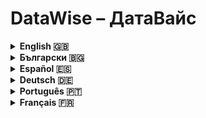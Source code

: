 # DataWise – ДатаВайс

<details>
  <summary id="english"><strong>English 🇬🇧</strong></summary>

  ### 1. Authors & Supervisor

  - **Alex Ivailov Stefanov**  
    - Address: Kazanlak, “Dobri Kehayov” St. No. 13 🏠  
    - Phone: 0889475177 📞  
    - Email: [rlgalexbgto@gmail.com](mailto:rlgalexbgto@gmail.com) ✉️  
    - School: PPMG “Nikola Obreschkov” 🎓  
    - Class: 11B

  - **Supervisor: Zdravka Stefanova Dimitrova**  
    - Phone: 0893422519 📞  
    - Email: [dimitrova@pmgkk.com](mailto:dimitrova@pmgkk.com) ✉️  
    - Position: Teacher of Informatics and Information Technologies 👩‍🏫

  ### 2. Project Summary & Objectives

  **Goals:**  
  DataWise is designed for aspiring programmers by providing a platform to enhance skills in data structures and algorithms—essential for technical interviews at top tech companies. 💡

  **Context:**  
  Technical interviews often require deep understanding of algorithms and data structures. DataWise combines a custom AI model (developed entirely in Python without external libraries) with traditional educational resources for a comprehensive learning experience. 🎯

  **Key Project Phases:**  
  - Idea formulation 💭  
  - Architectural design 🏗️  
  - Ecosystem configuration ⚙️  
  - Studying Artificial Intelligence 🤖  
  - Building the AI model architecture  
  - Learning Front-End (TypeScript, Angular) and Python 🐍  
  - Creating a dataset (~10,000 examples) 📊  
  - Implementing the AI model  
  - Logo and design development 🎨  
  - Testing, optimization, and feedback collection 🛠️

  ### 3. Complexity & Mathematical Challenges

  - **Linear Algebra & Matrix Operations:** Essential for model training (e.g., combining multi-dimensional data in convolution layers). ➗  
  - **Activation Function & Differentiability:** Uses ReLU to transform data, crucial for effective backpropagation. 🔄  
  - **Optimization & Gradient Descent:** Trained using stochastic gradient descent with adaptive learning techniques to avoid local minima. 📉  
  - **Backpropagation:** Involves computing gradients through complex layer connections. 🔍  
  - **Normalization & Regularization:** Techniques like batch normalization and L2 regularization ensure stable training. ⚖️

  ### 4. Data Set Details

  - **Source & Copyright:**  
    All data have been personally collected and are protected under the MIT License. 🔒
    
  - **Size & Structure:**  
    The dataset includes nearly 10,000 carefully selected examples for training and validation. 📚
    
  - **Categories:**  
    - BFS (Breadth-First Search)  
    - DFS (Depth-First Search)  
    - Two Pointers  
    - Dynamic Programming  
    - Greedy Algorithm  
    - Backtracking  
    - Binary Search  
    - Disjoint Set  
    - Game Theory  
    - N/A (Undefined/Other) 📑

  ### 5. Ecosystems & Integration

  DataWise integrates multiple technologies:
  - **Angular (Front-End):** Provides a modern, interactive UI via RESTful APIs. 💻  
  - **Flask (Python):** Hosts the AI model and handles complex computations. 🐍  
  - **ASP.NET:** Implements additional services and business logic. 🔌  
  - **Cross-Layer Integration:** Ensures all components work in harmony. 🤝

  ### 6. Architecture & Components

  - **DataWise.AI:**  
    Contains the AI module built in Python (using a custom TextCNN model via Flask). 🤖
  
  - **DataWise.Api:**  
    An API layer based on ASP.NET that connects the AI module with the UI. 🔗
  
  - **DataWise.Client:**  
    The front-end application built with Angular, delivering an intuitive user interface. 🌐
  
  - **DataWise.Core:**  
    Core services and business logic using .NET for backend operations. ⚙️
  
  - **DataWise.Data:**  
    Manages data storage and access (both relational and non-relational databases). 🗄️
  
  - **DataWise.Common:**  
    Contains shared constants and helper functions. 🔧

  ### 7. Functionalities

  **Current Functionalities:**  
  - **Local Model Execution:** The AI model processes input text and provides automatic categorization. 🔄  
  - **Web Interface with Categorization:** Users input text and receive immediate feedback. 🌟  
  - **Knowledge Nexus:** An educational module offering source code, descriptions, comparisons, and more for interview preparation. 📘  
  - **Data Chartizer:** Quickly processes large datasets to generate custom charts. 📈

  ### 8. Implementation Details (Overview)

  The AI module, based on a TextCNN architecture, processes text by converting it into numerical vectors and applying sequential operations like convolution, pooling, and a fully connected layer to classify input data. The training involves backpropagation to update the model parameters. 🧠

  ### 9. Conclusion

  DataWise offers an innovative, comprehensive solution for preparing candidates for technical interviews by combining advanced AI algorithms with a modular, scalable architecture. This project equips users with both deep theoretical knowledge and practical skills essential for success. 🎓

  ### 10. License & Contact

  **License:**  
  This project is licensed under the [MIT License](LICENSE). 📄

  **Contact:**  
  - **Alex Ivailov Stefanov** – Email: [rlgalexbgto@gmail.com](mailto:rlgalexbgto@gmail.com)  
  - **Supervisor: Zdravka Stefanova Dimitrova** – Email: [dimitrova@pmgkk.com](mailto:dimitrova@pmgkk.com) 📬

</details>

<details>
  <summary id="български"><strong>Български 🇧🇬</strong></summary>

  ### 1. Автори и Ръководител

  - **Алекс Ивайлов Стефанов**  
    - Адрес: гр. Казанлък, ул. „Добри Кехайов“ №13 🏠  
    - Телефон: 0889475177 📞  
    - Email: [rlgalexbgto@gmail.com](mailto:rlgalexbgto@gmail.com) ✉️  
    - Училище: ППМГ „Никола Обрешков“ 🎓  
    - Клас: 11б

  - **Ръководител: Здравка Стефанова Димитрова**  
    - Телефон: 0893422519 📞  
    - Email: [dimitrova@pmgkk.com](mailto:dimitrova@pmgkk.com) ✉️  
    - Длъжност: Учител по информатика и информационни технологии 👩‍🏫

  ### 2. Резюме и Цели

  **Цели:**  
  DataWise е насочен към кандидатите в програмирането, като им предоставя платформа за усъвършенстване на знанията по структури от данни и алгоритми – умения, критични за интервюта в водещи технологични компании. 💡

  **Контекст:**  
  Интервютата изискват задълбочено познаване на алгоритми и структури от данни. DataWise съчетава собствен AI модел (разработен изцяло на Python без външни библиотеки) с традиционни образователни ресурси. 🎯

  **Основни етапи:**  
  - Формулиране на идеята 💭  
  - Изграждане на архитектура 🏗️  
  - Конфигуриране на екосистемата ⚙️  
  - Изучаване на AI 🤖  
  - Изграждане на архитектурата на AI модела  
  - Обучение по Front-End (TypeScript, Angular) и Python 🐍  
  - Създаване на dataset (~10,000 примера) 📊  
  - Имплементация на AI модела  
  - Разработка на лого и дизайн 🎨  
  - Тестване, оптимизация и събиране на обратна връзка 🛠️

  ### 3. Математически Сложности

  - **Линейна алгебра и матрични операции:** Ключови за обучението на модела (например, комбиниране на данни в конволюционните слоеве). ➗  
  - **Функция на активация и диференциируемост:** Използва се ReLU за трансформация на входните данни, необходима за успешното backpropagation. 🔄  
  - **Оптимизация и градиентен спуск:** Обучението става чрез стохастичен градиентен спуск с адаптивни техники. 📉  
  - **Обратна разпространение:** Изчисляване на градиенти през сложни слоеве. 🔍  
  - **Нормализация и регуларизация:** Batch normalization и L2-регуларизация за стабилност на обучението. ⚖️

  ### 4. Данни (Dataset)

  - **Източник и авторски права:**  
    Всички данни са събрани и подготвени лично и са защитени с MIT лиценз. 🔒
    
  - **Размер и структура:**  
    Dataset съдържа близо 10,000 примера за обучение и валидиране. 📚
    
  - **Категории:**  
    - BFS (Обхождане в ширина)  
    - DFS (Обхождане в дълбочина)  
    - Two Pointers  
    - Dynamic Programming  
    - Greedy Algorithm  
    - Backtracking  
    - Binary Search  
    - Disjoint Set  
    - Game Theory  
    - N/A (Неопределено/Други) 📑

  ### 5. Екосистеми и Интеграция

  - **Angular (Front-End):** Осигурява модерен, интерактивен интерфейс чрез RESTful API. 💻  
  - **Flask (Python):** Изпълнява AI модела и сложните изчисления. 🐍  
  - **ASP.NET:** Реализира допълнителни услуги и бизнес логика. 🔌  
  - **Свързаност:** Интеграцията на различните технологии гарантира синхронна работа. 🤝

  ### 6. Архитектура и Компоненти

  - **DataWise.AI:**  
    Съдържа AI модул, разработен на Python (TextCNN чрез Flask). 🤖
  
  - **DataWise.Api:**  
    API слой, базиран на ASP.NET, свързващ AI модула с интерфейса. 🔗
  
  - **DataWise.Client:**  
    Фронтенд, разработен с Angular, предоставящ интуитивен потребителски интерфейс. 🌐
  
  - **DataWise.Core:**  
    Основни услуги и бизнес логика, реализирани на .NET. ⚙️
  
  - **DataWise.Data:**  
    Слой за управление на данните (релационни и нерелационни бази). 🗄️
  
  - **DataWise.Common:**  
    Общи константи и помощни функции. 🔧

  ### 7. Функционалности

  **Сегашни функционалности:**  
  - **Локално изпълнение на модела:** Моделът обработва входни данни и извършва автоматична категоризация. 🔄  
  - **Уеб интерфейс с категоризация:** Потребителите въвеждат текст и получават незабавна обратна връзка. 🌟  
  - **Knowledge Nexus:** Образователен модул с информация за подготовка за интервюта и изпити. 📘  
  - **Data Chartizer:** Обработка на големи datasets за генериране на персонализирани диаграми. 📈

  ### 8. Реализация (Обща Описание)

  AI модулът, базиран на TextCNN архитектура, преобразува текст в числови вектори и извършва последователни операции като конволюция, пул и напълно свързан слой за класификация. Обучението се извършва чрез backpropagation за актуализиране на параметрите. 🧠

  ### 9. Заключение

  DataWise е иновативно решение за подготовка на кандидати за технически интервюта. Чрез интегриране на сложни математически алгоритми и модулна архитектура, проектът предоставя теоретични знания и практически умения, необходими за успех. 🎓

  ### 10. Лиценз и Контакт

  **Лиценз:**  
  Проектът е лицензиран под [MIT License](LICENSE). 📄

  **Контакт:**  
  - **Алекс Ивайлов Стефанов** – Email: [rlgalexbgto@gmail.com](mailto:rlgalexbgto@gmail.com)  
  - **Ръководител: Здравка Стефанова Димитрова** – Email: [dimitrova@pmgkk.com](mailto:dimitrova@pmgkk.com) 📬

</details>

<details>
  <summary id="español"><strong>Español 🇪🇸</strong></summary>

  ### 1. Autores y Supervisor

  - **Alex Ivailov Stefanov**  
    - Dirección: Kazanlak, calle “Dobri Kehayov” No. 13 🏠  
    - Teléfono: 0889475177 📞  
    - Email: [rlgalexbgto@gmail.com](mailto:rlgalexbgto@gmail.com) ✉️  
    - Escuela: PPMG “Nikola Obreschkov” 🎓  
    - Clase: 11B

  - **Supervisor: Zdravka Stefanova Dimitrova**  
    - Teléfono: 0893422519 📞  
    - Email: [dimitrova@pmgkk.com](mailto:dimitrova@pmgkk.com) ✉️  
    - Cargo: Profesora de Informática y Tecnologías de la Información 👩‍🏫

  ### 2. Resumen y Objetivos

  **Objetivos:**  
  DataWise está diseñado para preparar a futuros programadores, proporcionando una plataforma para mejorar conocimientos en estructuras de datos y algoritmos, esenciales para entrevistas en grandes empresas tecnológicas. 💡

  **Contexto:**  
  Las entrevistas requieren un profundo entendimiento de algoritmos y estructuras de datos. DataWise combina un modelo de IA personalizado (desarrollado íntegramente en Python sin bibliotecas externas) con recursos educativos tradicionales. 🎯

  **Fases del Proyecto:**  
  - Formulación de la idea 💭  
  - Diseño arquitectónico 🏗️  
  - Configuración del ecosistema ⚙️  
  - Estudio de la IA 🤖  
  - Construcción de la arquitectura del modelo  
  - Aprendizaje de Front-End (TypeScript, Angular) y Python 🐍  
  - Creación de un dataset (~10,000 ejemplos) 📊  
  - Implementación del modelo  
  - Desarrollo de logotipo y diseño 🎨  
  - Pruebas, optimización y retroalimentación 🛠️

  ### 3. Complejidades y Desafíos Matemáticos

  - **Álgebra Lineal y Operaciones Matriciales:** Cruciales para el entrenamiento del modelo (por ejemplo, combinar datos en capas de convolución). ➗  
  - **Función de Activación y Diferenciabilidad:** Se utiliza ReLU, imprescindible para una correcta retropropagación. 🔄  
  - **Optimización y Descenso de Gradiente:** Se emplea SGD con técnicas adaptativas y momentum para evitar mínimos locales. 📉  
  - **Backpropagation:** Cálculo y seguimiento de gradientes a través de operaciones complejas. 🔍  
  - **Normalización y Regularización:** Técnicas como batch normalization y L2 regularización estabilizan el entrenamiento. ⚖️

  ### 4. Detalles del Dataset

  - **Fuente y Derechos:**  
    Los datos han sido recolectados y preparados personalmente y están protegidos bajo la licencia MIT. 🔒
    
  - **Tamaño y Estructura:**  
    Un dataset con casi 10,000 ejemplos para entrenamiento y validación. 📚
    
  - **Categorías:**  
    - BFS (Búsqueda en anchura)  
    - DFS (Búsqueda en profundidad)  
    - Two Pointers  
    - Dynamic Programming  
    - Greedy Algorithm  
    - Backtracking  
    - Binary Search  
    - Disjoint Set  
    - Game Theory  
    - N/A (Indefinido/Otros) 📑

  ### 5. Ecosistemas e Integración

  DataWise integra:
  - **Angular (Front-End):** Proporciona una interfaz moderna e interactiva a través de APIs RESTful. 💻  
  - **Flask (Python):** Hospeda el modelo de IA y realiza cálculos complejos. 🐍  
  - **ASP.NET:** Implementa servicios adicionales y la lógica de negocio. 🔌  
  - **Integración Total:** Todos los componentes trabajan de manera coordinada. 🤝

  ### 6. Arquitectura y Componentes

  - **DataWise.AI:**  
    Contiene el módulo de IA desarrollado en Python (modelo TextCNN a través de Flask). 🤖
  
  - **DataWise.Api:**  
    Capa API basada en ASP.NET que conecta el módulo de IA con la interfaz de usuario. 🔗
  
  - **DataWise.Client:**  
    Aplicación front-end desarrollada con Angular. 🌐
  
  - **DataWise.Core:**  
    Servicios centrales y lógica de negocio en .NET. ⚙️
  
  - **DataWise.Data:**  
    Gestión de datos en bases de datos relacionales y no relacionales. 🗄️
  
  - **DataWise.Common:**  
    Constantes y funciones auxiliares reutilizables. 🔧

  ### 7. Funcionalidades

  **Funcionalidades Actuales:**  
  - **Ejecución Local del Modelo:** El modelo procesa el texto y clasifica automáticamente. 🔄  
  - **Interfaz Web con Categorización:** Los usuarios ingresan texto y reciben retroalimentación inmediata. 🌟  
  - **Knowledge Nexus:** Módulo educativo con código, descripciones y comparaciones para preparación. 📘  
  - **Data Chartizer:** Procesa grandes datasets para generar gráficos personalizados. 📈

  ### 8. Descripción de la Implementación (Resumen)

  El módulo de IA basado en TextCNN transforma el texto en vectores numéricos y aplica operaciones secuenciales como convolución, pooling y una capa completamente conectada para clasificar los datos. El entrenamiento utiliza backpropagation para ajustar los parámetros del modelo. 🧠

  ### 9. Conclusión

  DataWise ofrece una solución innovadora y completa para preparar a los candidatos en entrevistas técnicas, combinando algoritmos avanzados y una arquitectura modular para brindar tanto conocimientos teóricos como prácticos. 🎓

  ### 10. Licencia y Contacto

  **Licencia:**  
  Este proyecto está licenciado bajo la [MIT License](LICENSE). 📄

  **Contacto:**  
  - **Alex Ivailov Stefanov** – Email: [rlgalexbgto@gmail.com](mailto:rlgalexbgto@gmail.com)  
  - **Supervisor: Zdravka Stefanova Dimitrova** – Email: [dimitrova@pmgkk.com](mailto:dimitrova@pmgkk.com) 📬

</details>

<details>
  <summary id="deutsch"><strong>Deutsch 🇩🇪</strong></summary>

  ### 1. Autoren und Betreuer

  - **Alex Ivailov Stefanov**  
    - Adresse: Kazanlak, „Dobri Kehayov“ Str. Nr. 13 🏠  
    - Telefon: 0889475177 📞  
    - Email: [rlgalexbgto@gmail.com](mailto:rlgalexbgto@gmail.com) ✉️  
    - Schule: PPMG „Nikola Obreschkov“ 🎓  
    - Klasse: 11B

  - **Betreuer: Zdravka Stefanova Dimitrova**  
    - Telefon: 0893422519 📞  
    - Email: [dimitrova@pmgkk.com](mailto:dimitrova@pmgkk.com) ✉️  
    - Position: Lehrerin für Informatik und Informationstechnologien 👩‍🏫

  ### 2. Projektübersicht und Ziele

  **Ziele:**  
  DataWise richtet sich an angehende Programmierer und bietet eine Plattform zur Vertiefung der Kenntnisse in Datenstrukturen und Algorithmen – essenziell für technische Interviews bei führenden Technologieunternehmen. 💡

  **Kontext:**  
  Technische Interviews erfordern ein tiefes Verständnis von Algorithmen und Datenstrukturen. DataWise kombiniert ein eigens entwickeltes KI-Modell (komplett in Python ohne externe Bibliotheken) mit traditionellen Lernressourcen. 🎯

  **Projektphasen:**  
  - Ideenfindung 💭  
  - Architekturgestaltung 🏗️  
  - Konfiguration des Ökosystems ⚙️  
  - Studium der KI 🤖  
  - Aufbau der Modellarchitektur  
  - Lernen von Front-End (TypeScript, Angular) und Python 🐍  
  - Erstellung eines Datensatzes (~10.000 Beispiele) 📊  
  - Implementierung des Modells  
  - Logo- und Designentwicklung 🎨  
  - Testen, Optimierung und Feedback 🛠️

  ### 3. Mathematische Herausforderungen

  - **Lineare Algebra und Matrixoperationen:** Wichtig für das Training (z. B. Kombination von Daten in Convolution-Schichten). ➗  
  - **Aktivierungsfunktion und Differenzierbarkeit:** ReLU wird verwendet und muss differenzierbar sein für effektives Backpropagation. 🔄  
  - **Optimierung und Gradientenabstieg:** Einsatz von SGD mit adaptiver Lernrate und Momentum zur Vermeidung lokaler Minima. 📉  
  - **Backpropagation:** Komplexe Berechnungen der Gradienten über die Schichten. 🔍  
  - **Normalisierung und Regularisierung:** Batch Normalization und L2-Regularisierung stabilisieren das Training. ⚖️

  ### 4. Datensatzdetails

  - **Quelle und Urheberrecht:**  
    Alle Daten wurden persönlich gesammelt und sind durch die MIT-Lizenz geschützt. 🔒
    
  - **Größe und Struktur:**  
    Ein Datensatz mit nahezu 10.000 Beispielen zur Ausbildung und Validierung. 📚
    
  - **Kategorien:**  
    - BFS (Breitensuche)  
    - DFS (Tiefensuche)  
    - Two Pointers  
    - Dynamic Programming  
    - Greedy Algorithm  
    - Backtracking  
    - Binary Search  
    - Disjoint Set  
    - Game Theory  
    - N/A (Nicht definiert/Andere) 📑

  ### 5. Ökosysteme und Integration

  DataWise integriert:
  - **Angular (Front-End):** Bietet eine moderne, interaktive Oberfläche über RESTful APIs. 💻  
  - **Flask (Python):** Hoster des KI-Modells und Durchführung komplexer Berechnungen. 🐍  
  - **ASP.NET:** Implementiert zusätzliche Dienste und Geschäftslogik. 🔌  
  - **Integration:** Sorgt für einen reibungslosen Betrieb aller Komponenten. 🤝

  ### 6. Architektur und Komponenten

  - **DataWise.AI:**  
    Enthält das in Python entwickelte KI-Modul (TextCNN über Flask). 🤖
  
  - **DataWise.Api:**  
    Eine auf ASP.NET basierende API-Schicht, die das KI-Modul mit der Benutzeroberfläche verbindet. 🔗
  
  - **DataWise.Client:**  
    Das Front-End, entwickelt mit Angular. 🌐
  
  - **DataWise.Core:**  
    Zentrale Dienste und Geschäftslogik in .NET. ⚙️
  
  - **DataWise.Data:**  
    Verwaltung der Daten in relationalen und nicht-relationalen Datenbanken. 🗄️
  
  - **DataWise.Common:**  
    Gemeinsame Konstanten und Hilfsfunktionen. 🔧

  ### 7. Funktionalitäten

  **Aktuelle Funktionen:**  
  - **Lokale Ausführung des Modells:** Das Modell verarbeitet Eingabedaten und klassifiziert automatisch. 🔄  
  - **Webbasierte Kategorisierung:** Benutzer geben Text ein und erhalten sofortiges Feedback. 🌟  
  - **Knowledge Nexus:** Bildungsmodul mit Quellcode, Beschreibungen und Vergleichen zur Vorbereitung. 📘  
  - **Data Chartizer:** Schnelle Verarbeitung großer Datensätze zur Erstellung personalisierter Diagramme. 📈

  ### 8. Implementierungsdetails (Kurzbeschreibung)

  Das KI-Modul basiert auf einer TextCNN-Architektur, die Text in numerische Vektoren umwandelt und durch mehrere Schichten (Convolution, Pooling, Fully Connected) klassifiziert. Das Training erfolgt über Backpropagation. 🧠

  ### 9. Fazit

  DataWise demonstriert hohes technisches Potenzial und bietet eine umfassende Lösung zur Vorbereitung auf technische Interviews. Die Kombination aus fortschrittlichen Algorithmen und einer modularen Architektur vermittelt sowohl theoretisches Wissen als auch praktische Fähigkeiten. 🎓

  ### 10. Lizenz und Kontakt

  **Lizenz:**  
  Dieses Projekt steht unter der [MIT License](LICENSE). 📄

  **Kontakt:**  
  - **Alex Ivailov Stefanov** – Email: [rlgalexbgto@gmail.com](mailto:rlgalexbgto@gmail.com)  
  - **Betreuerin: Zdravka Stefanova Dimitrova** – Email: [dimitrova@pmgkk.com](mailto:dimitrova@pmgkk.com) 📬

</details>

<details>
  <summary id="português"><strong>Português 🇵🇹</strong></summary>

  ### 1. Autores e Supervisor

  - **Alex Ivailov Stefanov**  
    - Endereço: Kazanlak, “Dobri Kehayov” St. Nº 13 🏠  
    - Telefone: 0889475177 📞  
    - Email: [rlgalexbgto@gmail.com](mailto:rlgalexbgto@gmail.com) ✉️  
    - Escola: PPMG “Nikola Obreschkov” 🎓  
    - Turma: 11B

  - **Supervisor: Zdravka Stefanova Dimitrova**  
    - Telefone: 0893422519 📞  
    - Email: [dimitrova@pmgkk.com](mailto:dimitrova@pmgkk.com) ✉️  
    - Cargo: Professora de Informática e Tecnologias da Informação 👩‍🏫

  ### 2. Resumo e Objetivos

  **Objetivos:**  
  DataWise foi criado para preparar futuros programadores, oferecendo uma plataforma para aprimorar conhecimentos em estruturas de dados e algoritmos – habilidades essenciais para entrevistas em grandes empresas de tecnologia. 💡

  **Contexto:**  
  Entrevistas técnicas exigem um entendimento profundo de algoritmos e estruturas de dados. DataWise combina um modelo de IA personalizado (desenvolvido inteiramente em Python sem bibliotecas externas) com recursos educacionais tradicionais. 🎯

  **Fases do Projeto:**  
  - Formulação da ideia 💭  
  - Design arquitetônico 🏗️  
  - Configuração do ecossistema ⚙️  
  - Estudo de IA 🤖  
  - Construção da arquitetura do modelo  
  - Aprendizado de Front-End (TypeScript, Angular) e Python 🐍  
  - Criação de um dataset (~10,000 exemplos) 📊  
  - Implementação do modelo  
  - Desenvolvimento do logotipo e design 🎨  
  - Testes, otimização e coleta de feedback 🛠️

  ### 3. Desafios Matemáticos

  - **Álgebra Linear e Operações Matriciais:** Fundamentais para o treinamento (por exemplo, combinar dados em camadas de convolução). ➗  
  - **Função de Ativação e Diferenciabilidade:** A função ReLU deve ser diferenciável para o backpropagation funcionar corretamente. 🔄  
  - **Otimização e Gradiente Descendente:** Uso de SGD com técnicas adaptativas e momentum para evitar mínimos locais. 📉  
  - **Backpropagation:** Cálculo e propagação de gradientes através de operações não lineares. 🔍  
  - **Normalização e Regularização:** Batch normalization e L2 regularização garantem a estabilidade do treinamento. ⚖️

  ### 4. Detalhes do Dataset

  - **Fonte e Direitos:**  
    Todos os dados foram coletados e preparados pessoalmente e estão protegidos pela licença MIT. 🔒
    
  - **Tamanho e Estrutura:**  
    Um dataset com cerca de 10,000 exemplos para treinamento e validação. 📚
    
  - **Categorias:**  
    - BFS (Busca em Largura)  
    - DFS (Busca em Profundidade)  
    - Two Pointers  
    - Dynamic Programming  
    - Greedy Algorithm  
    - Backtracking  
    - Binary Search  
    - Disjoint Set  
    - Game Theory  
    - N/A (Indefinido/Outros) 📑

  ### 5. Ecossistemas e Integração

  DataWise integra:
  - **Angular (Front-End):** Oferece uma interface moderna que se comunica via APIs RESTful. 💻  
  - **Flask (Python):** Hospeda o modelo de IA e realiza cálculos complexos. 🐍  
  - **ASP.NET:** Implementa serviços adicionais e lógica de negócio através de endpoints padronizados. 🔌  
  - **Integração Completa:** Todos os componentes funcionam de forma coordenada. 🤝

  ### 6. Arquitetura e Componentes

  - **DataWise.AI:**  
    Contém o módulo de IA desenvolvido em Python (modelo TextCNN via Flask). 🤖
  
  - **DataWise.Api:**  
    Camada de API baseada em ASP.NET que conecta o módulo de IA à interface do usuário. 🔗
  
  - **DataWise.Client:**  
    Aplicação front-end desenvolvida com Angular. 🌐
  
  - **DataWise.Core:**  
    Serviços centrais e lógica de negócio implementados em .NET. ⚙️
  
  - **DataWise.Data:**  
    Gerenciamento de dados em bancos relacionais e não relacionais. 🗄️
  
  - **DataWise.Common:**  
    Constantes e funções auxiliares reutilizáveis. 🔧

  ### 7. Funcionalidades

  **Funcionalidades Atuais:**  
  - **Execução Local do Modelo:** O modelo processa dados de entrada e realiza classificação automática. 🔄  
  - **Interface Web com Categorização:** Usuários inserem texto e recebem feedback imediato. 🌟  
  - **Knowledge Nexus:** Módulo educativo com código, descrições e comparações para preparação. 📘  
  - **Data Chartizer:** Processa grandes datasets para gerar gráficos personalizados. 📈

  ### 8. Detalhes da Implementação (Visão Geral)

  O módulo de IA baseado em TextCNN transforma o texto em vetores numéricos e aplica operações sequenciais (como convolução, pooling e uma camada totalmente conectada) para classificar os dados. O treinamento utiliza backpropagation para atualizar os parâmetros do modelo. 🧠

  ### 9. Conclusão

  DataWise representa uma solução inovadora e abrangente para preparar candidatos para entrevistas técnicas, combinando algoritmos avançados com uma arquitetura modular que fornece conhecimentos teóricos e habilidades práticas essenciais. 🎓

  ### 10. Licença e Contato

  **Licença:**  
  Este projeto está licenciado sob a [MIT License](LICENSE). 📄

  **Contato:**  
  - **Alex Ivailov Stefanov** – Email: [rlgalexbgto@gmail.com](mailto:rlgalexbgto@gmail.com)  
  - **Supervisor: Zdravka Stefanova Dimitrova** – Email: [dimitrova@pmgkk.com](mailto:dimitrova@pmgkk.com) 📬

</details>

<details>
  <summary id="français"><strong>Français 🇫🇷</strong></summary>

  ### 1. Auteurs et Superviseur

  - **Alex Ivailov Stefanov**  
    - Adresse: Kazanlak, rue “Dobri Kehayov” No. 13 🏠  
    - Téléphone: 0889475177 📞  
    - Email: [rlgalexbgto@gmail.com](mailto:rlgalexbgto@gmail.com) ✉️  
    - École: PPMG “Nikola Obreschkov” 🎓  
    - Classe: 11B

  - **Superviseur: Zdravka Stefanova Dimitrova**  
    - Téléphone: 0893422519 📞  
    - Email: [dimitrova@pmgkk.com](mailto:dimitrova@pmgkk.com) ✉️  
    - Poste: Enseignante en Informatique et Technologies de l'Information 👩‍🏫

  ### 2. Résumé et Objectifs

  **Objectifs :**  
  DataWise vise à préparer les futurs programmeurs en offrant une plateforme pour approfondir leurs connaissances en structures de données et algorithmes – compétences essentielles pour les entretiens techniques dans les grandes entreprises technologiques. 💡

  **Contexte :**  
  Les entretiens techniques requièrent une compréhension approfondie des algorithmes et des structures de données. DataWise combine un modèle d'IA personnalisé (développé intégralement en Python sans bibliothèques externes) avec des ressources éducatives traditionnelles. 🎯

  **Phases du Projet :**  
  - Formulation de l'idée 💭  
  - Conception architecturale 🏗️  
  - Configuration de l'écosystème ⚙️  
  - Étude de l'IA 🤖  
  - Construction de l'architecture du modèle  
  - Apprentissage du Front-End (TypeScript, Angular) et de Python 🐍  
  - Création d'un dataset (~10 000 exemples) 📊  
  - Implémentation du modèle  
  - Développement du logo et du design 🎨  
  - Tests, optimisation et collecte de feedback 🛠️

  ### 3. Défis Mathématiques

  - **Algèbre Linéaire et Opérations Matricielles :** Essentielles pour l'entraînement (par exemple, combiner les données dans les couches de convolution). ➗  
  - **Fonction d'Activation et Différentiabilité :** L'utilisation de ReLU nécessite qu'elle soit différentiable pour un backpropagation efficace. 🔄  
  - **Optimisation et Descente de Gradient :** Utilisation du SGD avec des techniques adaptatives et du momentum pour éviter les minima locaux. 📉  
  - **Backpropagation :** Calcul et propagation des gradients à travers des opérations complexes. 🔍  
  - **Normalisation et Régularisation :** Batch normalization et régularisation L2 assurent la stabilité de l'entraînement. ⚖️

  ### 4. Détails du Dataset

  - **Source et Droits :**  
    Toutes les données ont été collectées et préparées personnellement et sont protégées par la licence MIT. 🔒
    
  - **Taille et Structure :**  
    Un dataset comprenant près de 10 000 exemples pour l'entraînement et la validation. 📚
    
  - **Catégories :**  
    - BFS (Recherche en largeur)  
    - DFS (Recherche en profondeur)  
    - Two Pointers  
    - Dynamic Programming  
    - Greedy Algorithm  
    - Backtracking  
    - Binary Search  
    - Disjoint Set  
    - Game Theory  
    - N/A (Indéfini/Autres) 📑

  ### 5. Écosystèmes et Intégration

  DataWise intègre :
  - **Angular (Front-End) :** Fournit une interface moderne et interactive via des APIs RESTful. 💻  
  - **Flask (Python) :** Héberge le modèle d'IA et effectue des calculs complexes. 🐍  
  - **ASP.NET :** Implémente des services additionnels et la logique métier. 🔌  
  - **Intégration Globale :** Assure le fonctionnement synchronisé de tous les composants. 🤝

  ### 6. Architecture et Composants

  - **DataWise.AI :**  
    Contient le module d'IA développé en Python (modèle TextCNN accessible via Flask). 🤖
  
  - **DataWise.Api :**  
    Une couche API basée sur ASP.NET reliant le module d'IA à l'interface utilisateur. 🔗
  
  - **DataWise.Client :**  
    L'application front-end développée en Angular. 🌐
  
  - **DataWise.Core :**  
    Fournit les services centraux et la logique métier en .NET. ⚙️
  
  - **DataWise.Data :**  
    Gère le stockage et l'accès aux données (bases de données relationnelles et non relationnelles). 🗄️
  
  - **DataWise.Common :**  
    Constantes communes et fonctions utilitaires réutilisables. 🔧

  ### 7. Fonctionnalités

  **Fonctionnalités Actuelles :**  
  - **Exécution Locale du Modèle :** Le modèle traite les données d'entrée et effectue une classification automatique. 🔄  
  - **Interface Web avec Catégorisation :** Les utilisateurs saisissent du texte et reçoivent un retour immédiat. 🌟  
  - **Knowledge Nexus :** Module éducatif fournissant code source, descriptions, comparaisons et autres informations pour la préparation. 📘  
  - **Data Chartizer :** Permet de traiter rapidement de grands datasets pour générer des graphiques personnalisés. 📈

  ### 8. Description de l'Implémentation (Résumé)

  Le module d'IA, basé sur une architecture TextCNN, transforme le texte en vecteurs numériques et applique des opérations séquentielles (convolution, pooling, couche entièrement connectée) pour classer les données. L'entraînement utilise la rétropropagation pour ajuster les paramètres du modèle. 🧠

  ### 9. Conclusion

  DataWise offre une solution innovante et complète pour préparer les candidats aux entretiens techniques. La combinaison d'algorithmes avancés et d'une architecture modulaire permet d'acquérir à la fois des connaissances théoriques et des compétences pratiques essentielles. 🎓

  ### 10. Licence et Contact

  **Licence :**  
  Ce projet est sous licence [MIT License](LICENSE). 📄

  **Contact :**  
  - **Alex Ivailov Stefanov** – Email: [rlgalexbgto@gmail.com](mailto:rlgalexbgto@gmail.com)  
  - **Superviseure : Zdravka Stefanova Dimitrova** – Email: [dimitrova@pmgkk.com](mailto:dimitrova@pmgkk.com) 📬

</details>
